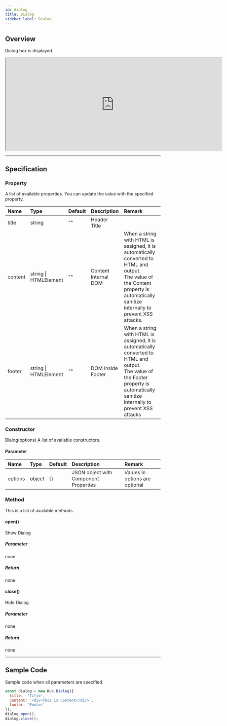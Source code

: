 ```yaml
---
id: dialog
title: Dialog
sidebar_label: Dialog
---
```



## Overview

Dialog box is displayed.

<iframe src="https://kuc-storybook.netlify.app/iframe.html?id=dialog--document" title="dialog image" width="700px" height="300px"></iframe>

---

## Specification

### Property

A list of available properties. You can update the value with the specified property.

| Name | Type | Default | Description | Remark |
| :--- | :--- | :--- | :--- | :--- |
| title | string | ""  | Header Title | |
| content | string \|   HTMLElement | ""  | Content Internal DOM | When a string with HTML is assigned, it is automatically converted to HTML and output.<br>The value of the Content property is automatically sanitize internally to prevent XSS attacks.
| footer | string \| HTMLElement | ""  | DOM Inside Footer | When a string with HTML is assigned, it is automatically converted to HTML and output.<br>The value of the Footer property is automatically sanitize internally to prevent XSS attacks |

### Constructor

Dialog(options)
A list of available constructors.

#### Parameter
| Name | Type | Default | Description | Remark |
| :--- | :--- | :--- | :--- | :--- |
| options | object | {} | JSON object with Component Properties | Values in options are optional |

### Method

This is a list of available methods.

#### open()
Show Dialog

##### Parameter
none

##### Return
none

#### close()
Hide Dialog

##### Parameter
none

##### Return
none

---
## Sample Code

Sample code when all parameters are specified.

```javascript
const dialog = new Kuc.Dialog({
  title:  'Title',
  content: '<div>This is Content</div>',
  footer: 'Footer'
});
dialog.open();
dialog.close();
```
